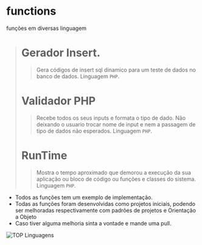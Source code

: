 # functions
funções em diversas linguagem







> # Gerador Insert.
>
>> Gera códigos de insert sql dinamico para um teste de dados no banco de dados.
>> Linguagem `PHP`.
>
> # Validador PHP
>
>> Recebe todos os seus inputs e formata o tipo de dado. Não deixando o usuario trocar nome de input e nem a passagem de tipo de dados não esperados.
>> Linguagem `PHP`.
>
> # RunTime
>
>> Mostra o tempo aproximado que demorou a execução da sua aplicação ou bloco de código ou funções e classes do sistema.
>> Linguagem `PHP`.
>


- Todos as funções tem um exemplo de implementação.
- Todas as funções foram desenvolvidas como projetos iniciais, podendo ser melhoradas respectivamente com padrões de projetos e Orientação a Objeto
- Caso tiver alguma melhoria sinta a vontade e mande uma pull.



![TOP Linguagens](https://github-readme-stats.vercel.app/api/top-langs/?username=IMNascimento&layout=compact&theme=dracula)

